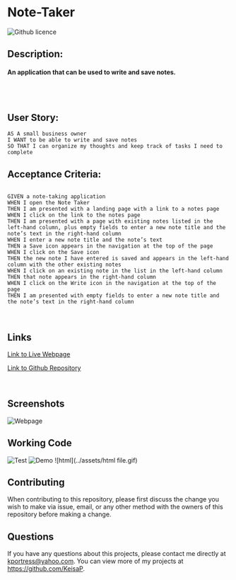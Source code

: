 # Note-Taker

![Github licence](http://img.shields.io/badge/license-MIT-blue.svg)

## Description:

#### An application that can be used to write and save notes.
<br>
<br>

## User Story:
```
AS A small business owner
I WANT to be able to write and save notes
SO THAT I can organize my thoughts and keep track of tasks I need to complete
```

## Acceptance Criteria:

```

GIVEN a note-taking application
WHEN I open the Note Taker
THEN I am presented with a landing page with a link to a notes page
WHEN I click on the link to the notes page
THEN I am presented with a page with existing notes listed in the left-hand column, plus empty fields to enter a new note title and the note’s text in the right-hand column
WHEN I enter a new note title and the note’s text
THEN a Save icon appears in the navigation at the top of the page
WHEN I click on the Save icon
THEN the new note I have entered is saved and appears in the left-hand column with the other existing notes
WHEN I click on an existing note in the list in the left-hand column
THEN that note appears in the right-hand column
WHEN I click on the Write icon in the navigation at the top of the page
THEN I am presented with empty fields to enter a new note title and the note’s text in the right-hand column

```

<br>

## Links

[Link to Live Webpage](https://nameless-island-63381.herokuapp.com/notes)

[Link to Github Repository](https://github.com/KeisaP/Note-Taker)

<br>

## Screenshots
![Webpage](../assets/Webpage.JPG)
## Working Code

![Test](../assets/tests.gif)
![Demo](../assets/Demo.gif)
![html](../assets/html file.gif)


## Contributing

When contributing to this repository, please first discuss the change you wish to make via issue, email, or any other method with the owners of this repository before making a change.

## Questions

If you have any questions about this projects, please contact me directly at kportress@yahoo.com. You can view more of my projects at https://github.com/KeisaP.

```
